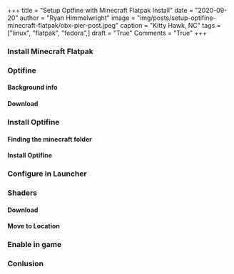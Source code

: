 +++
title   = "Setup Optfine with Minecraft Flatpak Install"
date    = "2020-09-20"
author  = "Ryan Himmelwright"
image   = "img/posts/setup-optifine-minecraft-flatpak/obx-pier-post.jpeg"
caption = "Kitty Hawk, NC"
tags    = ["linux", "flatpak", "fedora",]
draft   = "True"
Comments = "True"
+++


<!--more-->


### Install Minecraft Flatpak


### Optifine
#### Background info

#### Download

### Install Optifine
#### Finding the minecraft folder

#### Install Optifine

### Configure in Launcher

### Shaders
#### Download

#### Move to Location

### Enable in game


### Conlusion
